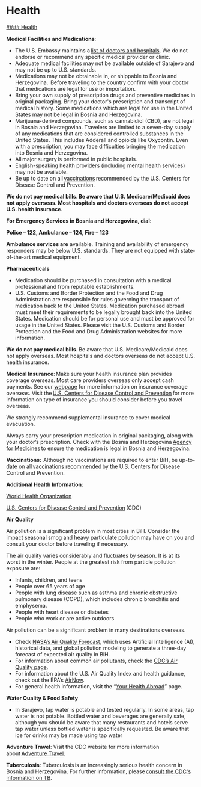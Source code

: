 # Health

[#### Health](javascript:void(0); "Health")

**Medical Facilities and Medications**:

* The U.S. Embassy maintains a [list of doctors and hospitals](https://ba.usembassy.gov/services/medical-assistance/). We do not endorse or recommend any specific medical provider or clinic.
* Adequate medical facilities may not be available outside of Sarajevo and may not be up to U.S. standards.
* Medications may not be obtainable in, or shippable to Bosnia and Herzegovina.  Before traveling to the country confirm with your doctor that medications are legal for use or importation.
* Bring your own supply of prescription drugs and preventive medicines in original packaging. Bring your doctor's prescription and transcript of medical history. Some medications which are legal for use in the United States may not be legal in Bosnia and Herzegovina.
* Marijuana-derived compounds, such as cannabidiol (CBD), are not legal in Bosnia and Herzegovina. Travelers are limited to a seven-day supply of any medications that are considered controlled substances in the United States. This includes Adderall and opioids like Oxycontin. Even with a prescription, you may face difficulties bringing the medication into Bosnia and Herzegovina.
* All major surgery is performed in public hospitals.
* English-speaking health providers (including mental health services) may not be available.
* Be up to date on all [vaccinations](https://wwwnc.cdc.gov/travel/destinations/list) recommended by the U.S. Centers for Disease Control and Prevention.

**We do not pay medical bills. Be aware that U.S. Medicare/Medicaid does not apply overseas. Most hospitals and doctors overseas do not accept U.S. health insurance.**

**For Emergency Services in Bosnia and Herzegovina, dial:**

**Police – 122, Ambulance – 124, Fire – 123**

**Ambulance services are** available. Training and availability of emergency responders may be below U.S. standards. They are not equipped with state-of-the-art medical equipment.

**Pharmaceuticals**

* Medication should be purchased in consultation with a medical professional and from reputable establishments.
* U.S. Customs and Border Protection and the Food and Drug Administration are responsible for rules governing the transport of medication back to the United States. Medication purchased abroad must meet their requirements to be legally brought back into the United States. Medication should be for personal use and must be approved for usage in the United States. Please visit the U.S. Customs and Border Protection and the Food and Drug Administration websites for more information.

**We do not pay medical bills.** Be aware that U.S. Medicare/Medicaid does not apply overseas. Most hospitals and doctors overseas do not accept U.S. health insurance.

**Medical Insurance**: Make sure your health insurance plan provides coverage overseas. Most care providers overseas only accept cash payments. See our [webpage](https://travel.state.gov/content/travel/en/international-travel/before-you-go/your-health-abroad/Insurance_Coverage_Overseas.html) for more information on insurance coverage overseas. Visit the [U.S. Centers for Disease Control and Prevention](https://wwwnc.cdc.gov/travel/page/insurance) for more information on type of insurance you should consider before you travel overseas.

We strongly recommend supplemental insurance to cover medical evacuation.

Always carry your prescription medication in original packaging, along with your doctor’s prescription. Check with the Bosnia and Herzegovina [Agency for Medicines](http://www.almbih.gov.ba/en/) to ensure the medication is legal in Bosnia and Herzegovina.

**Vaccinations:**  Although no vaccinations are required to enter BiH, be up-to-date on all [vaccinations recommended](https://wwwnc.cdc.gov/travel/destinations/traveler/none/bosnia-and-herzegovina) by the U.S. Centers for Disease Control and Prevention.

**Additional Health Information**:

[World Health Organization](https://www.who.int/countries/)

[U.S. Centers for Disease Control and Prevention](https://wwwnc.cdc.gov/travel/) (CDC)

**Air Quality**

Air pollution is a significant problem in most cities in BiH. Consider the impact seasonal smog and heavy particulate pollution may have on you and consult your doctor before traveling if necessary.

The air quality varies considerably and fluctuates by season. It is at its worst in the winter. People at the greatest risk from particle pollution exposure are:

* Infants, children, and teens
* People over 65 years of age
* People with lung disease such as asthma and chronic obstructive pulmonary disease (COPD), which includes chronic bronchitis and emphysema.
* People with heart disease or diabetes
* People who work or are active outdoors

Air pollution can be a significant problem in many destinations overseas.

* Check [NASA’s Air Quality Forecast](https://aeronet.gsfc.nasa.gov/new_web/aqforecast), which uses Artificial Intelligence (AI), historical data, and global pollution modeling to generate a three-day forecast of expected air quality in BiH.
* For information about common air pollutants, check the [CDC’s Air Quality page](https://www.cdc.gov/air-quality/pollutants/).
* For information about the U.S. Air Quality Index and health guidance, check out the EPA’s [AirNow](https://www.airnow.gov/aqi/aqi-basics/).
* For general health information, visit the “[Your Health Abroad](https://travel.state.gov/content/travel/en/international-travel/before-you-go/your-health-abroad.html)” page.

**Water Quality & Food Safety**

* In Sarajevo, tap water is potable and tested regularly. In some areas, tap water is not potable. Bottled water and beverages are generally safe, although you should be aware that many restaurants and hotels serve tap water unless bottled water is specifically requested. Be aware that ice for drinks may be made using tap water

**Adventure Travel**: Visit the CDC website for more information about [Adventure Travel](https://wwwnc.cdc.gov/travel/page/adventure).

**Tuberculosis**: Tuberculosis is an increasingly serious health concern in Bosnia and Herzegovina. For further information, please [consult the CDC's information on TB](https://wwwnc.cdc.gov/travel/diseases/tuberculosis).